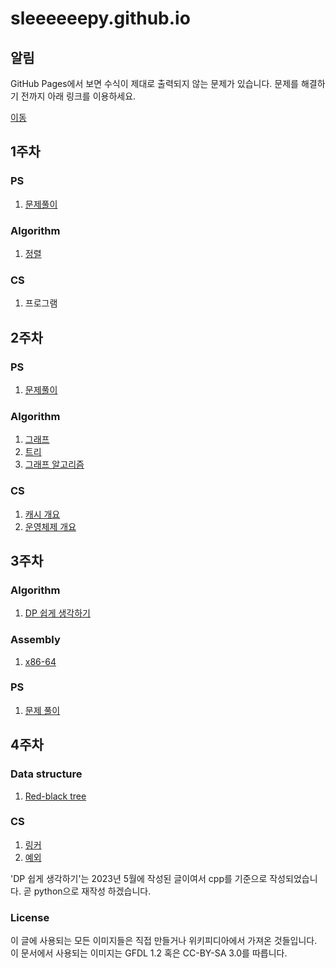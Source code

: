 # sleeeeeepy.github.io
## 알림
GitHub Pages에서 보면 수식이 제대로 출력되지 않는 문제가 있습니다. 문제를 해결하기 전까지 아래 링크를 이용하세요.

[이동](https://github.com/Sleeeeeepy/sleeeeeepy.github.io/tree/main)

## 1주차
### PS
1. [문제풀이](./study/week1/ps.md)

### Algorithm
1. [정렬](./study/week1/sort.md)

### CS
1. 프로그램

## 2주차
### PS
1. [문제풀이](./study/week2/ps.md)

### Algorithm
1. [그래프](./study/week2/graph.md)
2. [트리](./study/week2/tree.md)
3. [그래프 알고리즘](./study/week2/graph_algorithm.md)

### CS
1. [캐시 개요](./study/week2/cache.md)
2. [운영체제 개요](./study/week2/operating_system.md)

## 3주차
### Algorithm
1. [DP 쉽게 생각하기](./study/week3/think_dynamic_programming_easily.md)

### Assembly
1. [x86-64](./study/week3/assembly.md)

### PS
1. [문제 풀이](./study/week3/ps.md)

## 4주차
### Data structure
1. [Red-black tree](./study/week4/rbtree.md)

### CS
1. [링커](./study/week4/linker.md)
2. [예외](./study/week4/exception.md)


'DP 쉽게 생각하기'는 2023년 5월에 작성된 글이여서 cpp를 기준으로 작성되었습니다. 곧 python으로 재작성 하겠습니다.

### License
이 글에 사용되는 모든 이미지들은 직접 만들거나 위키피디아에서 가져온 것들입니다.
이 문서에서 사용되는 이미지는 GFDL 1.2 혹은 CC-BY-SA 3.0를 따릅니다.
